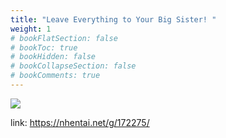 ```yaml
---
title: "Leave Everything to Your Big Sister! "
weight: 1
# bookFlatSection: false
# bookToc: true
# bookHidden: false
# bookCollapseSection: false
# bookComments: true
---
```


![](https://cdn.jsdelivr.net/gh/reiuyfan/imagehosting@main/blog/20210112114046911.jpg)

link: <https://nhentai.net/g/172275/>